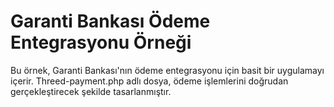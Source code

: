    <h1>Garanti Bankası Ödeme Entegrasyonu Örneği</h1>
    <p>Bu örnek, Garanti Bankası'nın ödeme entegrasyonu için basit bir uygulamayı içerir. Threed-payment.php adlı dosya, ödeme işlemlerini doğrudan gerçekleştirecek şekilde tasarlanmıştır.</p>

